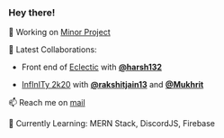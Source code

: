 ### Hey there!


🔭 Working on [Minor Project](https://github.com/jayeshbhole/Project-Flow)

👯 Latest Collaborations: 

   - Front end of [Eclectic](https://eclecticiiitp.in) with **[@harsh132](https://github.com/harsh132)**
 
   - [InfInITy 2k20](https://infinity.iiitp.ac.in) with **[@rakshitjain13](https://github.com/rakshitjain13)** and **[@Mukhrit](https://github.com/Mukhrit)**


📫 Reach me on [mail](jayeshbhole123@gmail.com)


🌱 Currently Learning: MERN Stack, DiscordJS, Firebase
<!--
**jayeshbhole/jayeshbhole** is a ✨ _special_ ✨ repository because its `README.md` (this file) appears on your GitHub profile.-->
